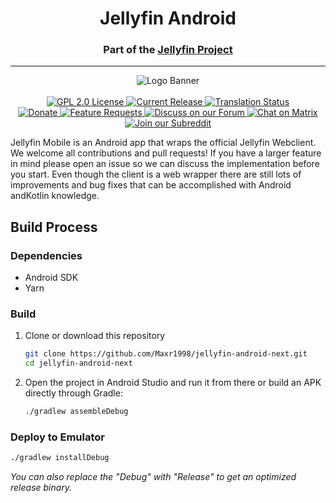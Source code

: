<h1 align="center">Jellyfin Android</h1>
<h3 align="center">Part of the <a href="https://jellyfin.org">Jellyfin Project</a></h3>

---

<p align="center">
<img alt="Logo Banner" src="https://raw.githubusercontent.com/jellyfin/jellyfin-ux/master/branding/SVG/banner-logo-solid.svg?sanitize=true"/>
<br/>
<br/>
<a href="https://github.com/jellyfin/jellyfin-android">
<img alt="GPL 2.0 License" src="https://img.shields.io/github/license/jellyfin/jellyfin-android.svg"/>
</a>
<a href="https://github.com/jellyfin/jellyfin-android/releases">
<img alt="Current Release" src="https://img.shields.io/github/release/jellyfin/jellyfin-android.svg"/>
</a>
<a href="https://translate.jellyfin.org/projects/jellyfin/jellyfin-web/?utm_source=widget">
<img alt="Translation Status" src="https://translate.jellyfin.org/widgets/jellyfin/-/jellyfin-web/svg-badge.svg"/>
</a>
<br/>
<a href="https://opencollective.com/jellyfin">
<img alt="Donate" src="https://img.shields.io/opencollective/all/jellyfin.svg?label=backers"/>
</a>
<a href="https://features.jellyfin.org">
<img alt="Feature Requests" src="https://img.shields.io/badge/fider-vote%20on%20features-success.svg"/>
</a>
<a href="https://forum.jellyfin.org">
<img alt="Discuss on our Forum" src="https://img.shields.io/discourse/https/forum.jellyfin.org/users.svg"/>
</a>
<a href="https://matrix.to/#/+jellyfin:matrix.org">
<img alt="Chat on Matrix" src="https://img.shields.io/matrix/jellyfin:matrix.org.svg?logo=matrix"/>
</a>
<a href="https://www.reddit.com/r/jellyfin/">
<img alt="Join our Subreddit" src="https://img.shields.io/badge/reddit-r%2Fjellyfin-%23FF5700.svg"/>
</a>
</p>

Jellyfin Mobile is an Android app that wraps the official Jellyfin Webclient. We welcome all contributions and pull requests! If you have a larger feature in mind please open an issue so we can discuss the implementation before you start. Even though the client is a web wrapper there are still lots of improvements and bug fixes that can be accomplished with Android andKotlin knowledge.
<!--For APKs, see <a href="https://github.com/jellyfin/jellyfin-android/releases">releases page</a> where you can choose between the regular APK and a debugging version (we're also working on a libre version that doesn't depend on Google Play Service, but it's <a href="https://github.com/jellyfin/jellyfin-android/issues/327">not ready yet</a>).-->

<!--Most of the translations can be found in the web client since it's the base for the Android client as well. Translations can be improved very easily from our Weblate instance linked above. Look through the following graphic to see if your native language could use some work!

<a href="https://translate.jellyfin.org/engage/jellyfin/?utm_source=widget">
<img alt="Detailed Translation Status" src="https://translate.jellyfin.org/widgets/jellyfin/-/jellyfin-web/multi-auto.svg"/>
</a>-->

## Build Process

### Dependencies

- Android SDK
- Yarn

### Build

1. Clone or download this repository

   ```sh
   git clone https://github.com/Maxr1998/jellyfin-android-next.git
   cd jellyfin-android-next
   ```

2. Open the project in Android Studio and run it from there or build an APK directly through Gradle:

   ```sh
   ./gradlew assembleDebug
   ```

### Deploy to Emulator

   ```sh
   ./gradlew installDebug
   ```

*You can also replace the "Debug" with "Release" to get an optimized release binary.*

<!--
## Docker

You can optionally use Docker to build the APK to avoid the above requirements.

Replace release with the desired build flavor (production, libre, or debug) and output with the directory you want the APKs sent on completion.

```sh
docker build . -t "jellyfin-android"
docker run --rm -e "RELEASE=${release}" -v "${output}:/dist" "jellyfin-android"
```
-->
